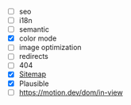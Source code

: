-   [ ] seo
-   [ ] i18n
-   [ ] semantic
-   [x] color mode
-   [ ] image optimization
-   [ ] redirects
-   [ ] 404
-   [x] [Sitemap](https://docs.astro.build/en/guides/integrations-guide/sitemap/)
-   [x] Plausible
-   [ ] https://motion.dev/dom/in-view
